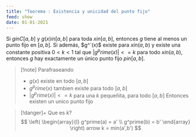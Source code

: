 ```yaml
---
title: "Teorema : Existencia y unicidad del punto fijo"
feed: show
date: 01-01-2021
---
```

Si $g in C[a, b]$ y $g(x) in [a, b]$ para toda $x in [a, b]$, entonces $g$ tiene al menos un punto fijo en $[a, b]$. Si además, $g^`(x)$ existe para $x in (a, b)$ y existe una constante positiva $0 < k < 1$ tal que $|g^prime(x)| <= k$ para todo $x in (a, b)$, entonces $g$ hay exactamente un único punto fijo $p in [a, b]$.

>[!note] Parafraseando
>- $g(x)$ existe en todo $[a,b]$
>- $g^prime(x)$ tambien existe para todo $[a,b]$
>- $|g^prime(x)| <= k$ para una $k$ pequeñita, para todo $[a,b]$
>Entonces existen un unico punto fijo

>[!danger]+ Que es $k$?
>$$
\left(
\begin{array}{l}
g^prime(a) = a' \\
g^prime(b) = b'
\end{array}
\right) arrow k = min(a',b')
$$




